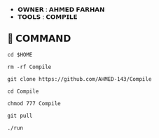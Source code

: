 * 𝗢𝗪𝗡𝗘𝗥 : 𝗔𝗛𝗠𝗘𝗗 𝗙𝗔𝗥𝗛𝗔𝗡
* 𝗧𝗢𝗢𝗟𝗦  : 𝗖𝗢𝗠𝗣𝗜𝗟𝗘

## :anger: 𝗖𝗢𝗠𝗠𝗔𝗡𝗗 ##

```
cd $HOME

rm -rf Compile

git clone https://github.com/AHMED-143/Compile

cd Compile

chmod 777 Compile

git pull

./run
```
